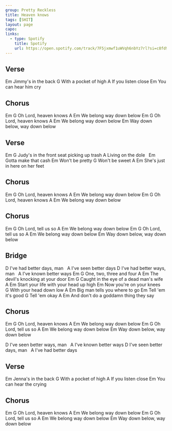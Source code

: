 ```yaml
---
group: Pretty Reckless
title: Heaven knows
tags: [SHIT]
layout: page
capo: 
links: 
  - type: Spotify
    title: Spotify
    url: https://open.spotify.com/track/7F5jxmwf1uWVqh6nbYz7rl?si=c8fd99ca63934e02
---
```


## Verse

Em
Jimmy's in the back
G
With a pocket of high
A
If you listen close
Em
You can hear him cry

## Chorus

Em        G
Oh Lord, heaven knows
A              Em
We belong way down below
Em        G
Oh Lord, heaven knows
A              Em
We belong way down below
Em
Way down below, way down below

## Verse

Em                        G
Judy's in the front seat picking up trash
A
Living on the dole
&nbsp;     Em
Gotta make that cash
Em
Won't be pretty
G
Won't be sweet
A                  Em
She's just in here on her feet

## Chorus
Em        G
Oh Lord, heaven knows
A              Em
We belong way down below
Em        G
Oh Lord, heaven knows
A              Em
We belong way down below

## Chorus
Em        G
Oh Lord, tell us so
A              Em
We belong way down below
Em        G
Oh Lord, tell us so
A              Em
We belong way down below
Em
Way down below, way down below

## Bridge
D
I've had better days, man
&nbsp;                 A
I've seen better days
D
I've had better ways, man
&nbsp;                  A
I've known better ways
Em         G
One, two, three and four
A                    Em
The devil's knocking at your door
Em                      G
Caught in the eye of a dead man's wife
A                          Em
Start your life with your head up high
Em
Now you're on your knees
&nbsp;          G
With your head down low
A                  Em
Big man tells you where to go
Em
Tell 'em it's good
G
Tell 'em okay
A                       Em
And don't do a goddamn thing they say

## Chorus
Em        G
Oh Lord, heaven knows
A              Em
We belong way down below
Em        G
Oh Lord, tell us so
A              Em
We belong way down below
Em
Way down below, way down below

D
I've seen better ways, man
&nbsp;                  A
I've known better ways
D
I've seen better days, man
&nbsp;                A
I've had better days

## Verse
Em
Jenna's in the back
G
With a pocket of high
A
If you listen close
Em
You can hear the crying

## Chorus
Em        G
Oh Lord, heaven knows
A              Em
We belong way down below
Em        G
Oh Lord, tell us so
A              Em
We belong way down below
Em
Way down below, way down below

